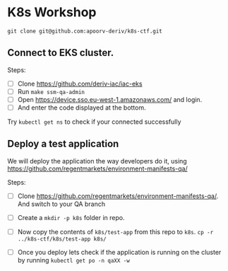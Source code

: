 # K8s Workshop

`git clone git@github.com:apoorv-deriv/k8s-ctf.git`

## Connect to EKS cluster.

Steps:

- [ ] Clone https://github.com/deriv-iac/iac-eks
- [ ] Run `make ssm-qa-admin`
- [ ] Open https://device.sso.eu-west-1.amazonaws.com/ and login.
- [ ] And enter the code displayed at the bottom.

Try `kubectl get ns` to check if your connected successfully

## Deploy a test application

We will deploy the application the way developers do it, using https://github.com/regentmarkets/environment-manifests-qa/

Steps:

- [ ] Clone https://github.com/regentmarkets/environment-manifests-qa/. And switch to your QA branch
- [ ] Create a `mkdir -p k8s` folder in repo.
- [ ] Now copy the contents of `k8s/test-app` from this repo to `k8s`. `cp -r ../k8s-ctf/k8s/test-app k8s/`
- [ ] Once you deploy lets check if the application is running on the cluster by running `kubectl get po -n qaXX -w`


